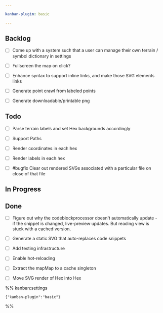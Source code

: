 ```yaml
---

kanban-plugin: basic

---
```


## Backlog

- [ ] Come up with a system such that a user can manage their own terrain / symbol dictionary in settings
- [ ] Fullscreen the map on click?
- [ ] Enhance syntax to support inline links, and make those SVG elements links
- [ ] Generate point crawl from labeled points
- [ ] Generate downloadable/printable png


## Todo

- [ ] Parse terrain labels and set Hex backgrounds accordingly
- [ ] Support Paths
- [ ] Render coordinates in each hex
- [ ] Render labels in each hex
- [ ] #bugfix Clear out rendered SVGs associated with a particular file on close of that file


## In Progress



## Done

- [ ] Figure out why the codeblockprocessor doesn't automatically update - if the snippet is changed, live-preview updates. But reading view is stuck with a cached version.
- [ ] Generate a static SVG that auto-replaces code snippets
- [ ] Add testing infrastructure
- [ ] Enable hot-reloading
- [ ] Extract the mapMap to a cache singleton
- [ ] Move SVG render of Hex into Hex




%% kanban:settings
```
{"kanban-plugin":"basic"}
```
%%